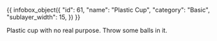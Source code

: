 {{ infobox_object({
	"id": 61,
	"name": "Plastic Cup",
	"category": "Basic",
	"sublayer_width": 15,
}) }}

Plastic cup with no real purpose. Throw some balls in it.